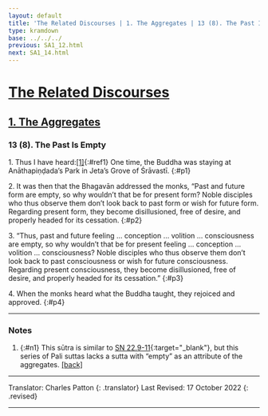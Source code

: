 ```yaml
---
layout: default
title: 'The Related Discourses | 1. The Aggregates | 13 (8). The Past Is Empty'
type: kramdown
base: ../../../
previous: SA1_12.html
next: SA1_14.html
---
```


# [The Related Discourses](../index.html)
## [1. The Aggregates](index.html)
### 13 (8). The Past Is Empty

1\. Thus I have heard:[\[1\]](#n1){:#ref1} One time, the Buddha was staying at Anāthapiṇḍada’s Park in Jeta’s Grove of Śrāvastī.
{:#p1}

2\. It was then that the Bhagavān addressed the monks, “Past and future form are empty, so why wouldn’t that be for present form? Noble disciples who thus observe them don’t look back to past form or wish for future form. Regarding present form, they become disillusioned, free of desire, and properly headed for its cessation.
{:#p2}

3\. “Thus, past and future feeling … conception … volition … consciousness are empty, so why wouldn’t that be for present feeling … conception … volition … consciousness? Noble disciples who thus observe them don’t look back to past consciousness or wish for future consciousness. Regarding present consciousness, they become disillusioned, free of desire, and properly headed for its cessation.”
{:#p3}

4\. When the monks heard what the Buddha taught, they rejoiced and approved.
{:#p4}

---

### Notes

1. {:#n1} This sūtra is similar to [SN 22.9-11](https://suttacentral.net/sn22.9){:target="_blank"}, but this series of Pali suttas lacks a sutta with “empty” as an attribute of the aggregates. [\[back\]](#ref1)

---

Translator: Charles Patton
{: .translator}
Last Revised: 17 October 2022
{: .revised}

---